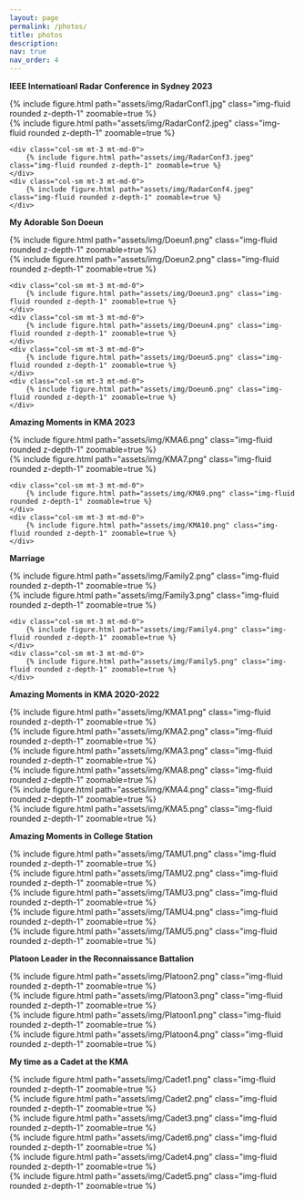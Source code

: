 ```yaml
---
layout: page
permalink: /photos/
title: photos
description: 
nav: true
nav_order: 4
---
```

**IEEE Internatioanl Radar Conference in Sydney 2023**

<div class="row mt-3">
    <div class="col-sm mt-3 mt-md-0">
        {% include figure.html path="assets/img/RadarConf1.jpg" class="img-fluid rounded z-depth-1" zoomable=true %}
    </div>
    <div class="col-sm mt-3 mt-md-0">
        {% include figure.html path="assets/img/RadarConf2.jpeg" class="img-fluid rounded z-depth-1" zoomable=true %}
    </div>

    <div class="col-sm mt-3 mt-md-0">
        {% include figure.html path="assets/img/RadarConf3.jpeg" class="img-fluid rounded z-depth-1" zoomable=true %}
    </div>
    <div class="col-sm mt-3 mt-md-0">
        {% include figure.html path="assets/img/RadarConf4.jpeg" class="img-fluid rounded z-depth-1" zoomable=true %}
    </div>
</div>


**My Adorable Son Doeun**

<div class="row mt-3">
    <div class="col-sm mt-3 mt-md-0">
        {% include figure.html path="assets/img/Doeun1.png" class="img-fluid rounded z-depth-1" zoomable=true %}
    </div>
    <div class="col-sm mt-3 mt-md-0">
        {% include figure.html path="assets/img/Doeun2.png" class="img-fluid rounded z-depth-1" zoomable=true %}
    </div>

    <div class="col-sm mt-3 mt-md-0">
        {% include figure.html path="assets/img/Doeun3.png" class="img-fluid rounded z-depth-1" zoomable=true %}
    </div>
    <div class="col-sm mt-3 mt-md-0">
        {% include figure.html path="assets/img/Doeun4.png" class="img-fluid rounded z-depth-1" zoomable=true %}
    </div>
    <div class="col-sm mt-3 mt-md-0">
        {% include figure.html path="assets/img/Doeun5.png" class="img-fluid rounded z-depth-1" zoomable=true %}
    </div>
    <div class="col-sm mt-3 mt-md-0">
        {% include figure.html path="assets/img/Doeun6.png" class="img-fluid rounded z-depth-1" zoomable=true %}
    </div>
</div>

**Amazing Moments in KMA 2023**

<div class="row mt-3">
    <div class="col-sm mt-3 mt-md-0">
        {% include figure.html path="assets/img/KMA6.png" class="img-fluid rounded z-depth-1" zoomable=true %}
    </div>
    <div class="col-sm mt-3 mt-md-0">
        {% include figure.html path="assets/img/KMA7.png" class="img-fluid rounded z-depth-1" zoomable=true %}
    </div>

    <div class="col-sm mt-3 mt-md-0">
        {% include figure.html path="assets/img/KMA9.png" class="img-fluid rounded z-depth-1" zoomable=true %}
    </div>
    <div class="col-sm mt-3 mt-md-0">
        {% include figure.html path="assets/img/KMA10.png" class="img-fluid rounded z-depth-1" zoomable=true %}
    </div>
</div>

**Marriage**

<div class="row mt-3">
    <div class="col-sm mt-3 mt-md-0">
        {% include figure.html path="assets/img/Family2.png" class="img-fluid rounded z-depth-1" zoomable=true %}
    </div>
    <div class="col-sm mt-3 mt-md-0">
        {% include figure.html path="assets/img/Family3.png" class="img-fluid rounded z-depth-1" zoomable=true %}
    </div>

    <div class="col-sm mt-3 mt-md-0">
        {% include figure.html path="assets/img/Family4.png" class="img-fluid rounded z-depth-1" zoomable=true %}
    </div>
    <div class="col-sm mt-3 mt-md-0">
        {% include figure.html path="assets/img/Family5.png" class="img-fluid rounded z-depth-1" zoomable=true %}
    </div>
</div>



**Amazing Moments in KMA 2020-2022**

<div class="row mt-3">
    <div class="col-sm mt-3 mt-md-0">
        {% include figure.html path="assets/img/KMA1.png" class="img-fluid rounded z-depth-1" zoomable=true %}
    </div>
    <div class="col-sm mt-3 mt-md-0">
        {% include figure.html path="assets/img/KMA2.png" class="img-fluid rounded z-depth-1" zoomable=true %}
    </div>
    <div class="col-sm mt-3 mt-md-0">
        {% include figure.html path="assets/img/KMA3.png" class="img-fluid rounded z-depth-1" zoomable=true %}
    </div>
    <div class="col-sm mt-3 mt-md-0">
        {% include figure.html path="assets/img/KMA8.png" class="img-fluid rounded z-depth-1" zoomable=true %}
    </div>
    <div class="col-sm mt-3 mt-md-0">
        {% include figure.html path="assets/img/KMA4.png" class="img-fluid rounded z-depth-1" zoomable=true %}
    </div>
    <div class="col-sm mt-3 mt-md-0">
        {% include figure.html path="assets/img/KMA5.png" class="img-fluid rounded z-depth-1" zoomable=true %}
    </div>
</div>

**Amazing Moments in College Station**

<div class="row mt-3">
    <div class="col-sm mt-3 mt-md-0">
        {% include figure.html path="assets/img/TAMU1.png" class="img-fluid rounded z-depth-1" zoomable=true %}
    </div>
    <div class="col-sm mt-3 mt-md-0">
        {% include figure.html path="assets/img/TAMU2.png" class="img-fluid rounded z-depth-1" zoomable=true %}
    </div>
    <div class="col-sm mt-3 mt-md-0">
        {% include figure.html path="assets/img/TAMU3.png" class="img-fluid rounded z-depth-1" zoomable=true %}
    </div>
    <div class="col-sm mt-3 mt-md-0">
        {% include figure.html path="assets/img/TAMU4.png" class="img-fluid rounded z-depth-1" zoomable=true %}
    </div>
    <div class="col-sm mt-3 mt-md-0">
        {% include figure.html path="assets/img/TAMU5.png" class="img-fluid rounded z-depth-1" zoomable=true %}
    </div>
</div>

**Platoon Leader in the Reconnaissance Battalion**

<div class="row mt-3">
    <div class="col-sm mt-3 mt-md-0">
        {% include figure.html path="assets/img/Platoon2.png" class="img-fluid rounded z-depth-1" zoomable=true %}
    </div>
    <div class="col-sm mt-3 mt-md-0">
        {% include figure.html path="assets/img/Platoon3.png" class="img-fluid rounded z-depth-1" zoomable=true %}
    </div>
    <div class="col-sm mt-3 mt-md-0">
        {% include figure.html path="assets/img/Platoon1.png" class="img-fluid rounded z-depth-1" zoomable=true %}
    </div>
    <div class="col-sm mt-3 mt-md-0">
        {% include figure.html path="assets/img/Platoon4.png" class="img-fluid rounded z-depth-1" zoomable=true %}
    </div>
</div>

**My time as a Cadet at the KMA**

<div class="row mt-3">
    <div class="col-sm mt-3 mt-md-0">
        {% include figure.html path="assets/img/Cadet1.png" class="img-fluid rounded z-depth-1" zoomable=true %}
    </div>
    <div class="col-sm mt-3 mt-md-0">
        {% include figure.html path="assets/img/Cadet2.png" class="img-fluid rounded z-depth-1" zoomable=true %}
    </div>
    <div class="col-sm mt-3 mt-md-0">
        {% include figure.html path="assets/img/Cadet3.png" class="img-fluid rounded z-depth-1" zoomable=true %}
    </div>
    <div class="col-sm mt-3 mt-md-0">
        {% include figure.html path="assets/img/Cadet6.png" class="img-fluid rounded z-depth-1" zoomable=true %}
    </div>
    <div class="col-sm mt-3 mt-md-0">
        {% include figure.html path="assets/img/Cadet4.png" class="img-fluid rounded z-depth-1" zoomable=true %}
    </div>
    <div class="col-sm mt-3 mt-md-0">
        {% include figure.html path="assets/img/Cadet5.png" class="img-fluid rounded z-depth-1" zoomable=true %}
    </div>
</div>
